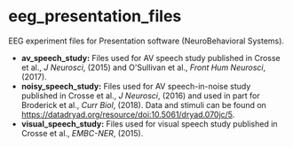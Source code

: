 # eeg_presentation_files
EEG experiment files for Presentation software (NeuroBehavioral Systems).
* **av_speech_study:** Files used for AV speech study published in Crosse et al., *J Neurosci*, (2015) and O'Sullivan et al., *Front Hum Neurosci*, (2017).
* **noisy_speech_study:** Files used for AV speech-in-noise study published in Crosse et al., *J Neurosci*, (2016) and used in part for Broderick et al., *Curr Biol*, (2018). Data and stimuli can be found on https://datadryad.org/resource/doi:10.5061/dryad.070jc/5.
* **visual_speech_study:** Files used for visual speech study published in Crosse et al., *EMBC-NER*, (2015).
